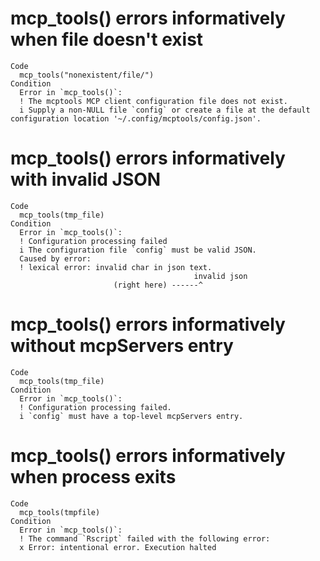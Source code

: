 # mcp_tools() errors informatively when file doesn't exist

    Code
      mcp_tools("nonexistent/file/")
    Condition
      Error in `mcp_tools()`:
      ! The mcptools MCP client configuration file does not exist.
      i Supply a non-NULL file `config` or create a file at the default configuration location '~/.config/mcptools/config.json'.

# mcp_tools() errors informatively with invalid JSON

    Code
      mcp_tools(tmp_file)
    Condition
      Error in `mcp_tools()`:
      ! Configuration processing failed
      i The configuration file `config` must be valid JSON.
      Caused by error:
      ! lexical error: invalid char in json text.
                                             invalid json
                           (right here) ------^

# mcp_tools() errors informatively without mcpServers entry

    Code
      mcp_tools(tmp_file)
    Condition
      Error in `mcp_tools()`:
      ! Configuration processing failed.
      i `config` must have a top-level mcpServers entry.

# mcp_tools() errors informatively when process exits

    Code
      mcp_tools(tmpfile)
    Condition
      Error in `mcp_tools()`:
      ! The command `Rscript` failed with the following error:
      x Error: intentional error. Execution halted


